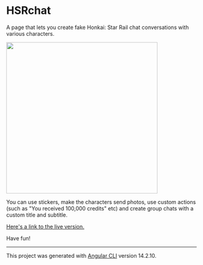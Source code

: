 # HSRchat

A page that lets you create fake Honkai: Star Rail chat conversations with various characters.

<img src="https://pbs.twimg.com/media/GOB9R4RX0AAQFB9?format=png" width="400px">

You can use stickers, make the characters send photos, use custom actions (such as "You received 100,000 credits" etc) and create group chats with a custom title and subtitle.

[Here's a link to the live version.](https://hsrchat.vercel.app/)

Have fun!

<hr>

This project was generated with [Angular CLI](https://github.com/angular/angular-cli) version 14.2.10.
